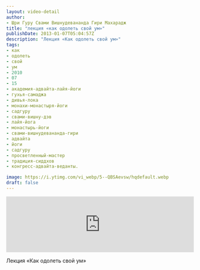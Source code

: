 ```yaml
---
layout: video-detail
author:
- Шри Гуру Свами Вишнудевананда Гири Махарадж
title: "лекция «как одолеть свой ум»"
publishDate: 2013-01-07T05:04:57Z
description: "Лекция «Как одолеть свой ум»"
tags: 
- как
- одолеть
- свой
- ум
- 2010
- 07
- 15
- академия-адвайта-лайя-йоги
- гухья-самаджа
- дивья-лока
- монахи-монастыря-йоги
- садгуру
- свами-вишну-дэв
- лайя-йога
- монастырь-йоги
- свами-вишнудевананда-гири
- адвайта
- йоги
- садгуру
- просветленный-мастер
- традиция-сиддхов
- конгресс-адвайта-веданты.

image: https://i.ytimg.com/vi_webp/5--QBSAevsw/hqdefault.webp
draft: false
---
```


<iframe width="100%" src="https://www.youtube.com/embed/5--QBSAevsw" frameborder="0" allowfullscreen=""></iframe> 

 Лекция «Как одолеть свой ум»

  

 